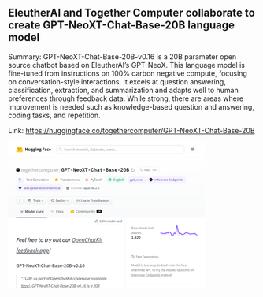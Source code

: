 ## EleutherAI and Together Computer collaborate to create GPT-NeoXT-Chat-Base-20B language model
Summary: GPT-NeoXT-Chat-Base-20B-v0.16 is a 20B parameter open source chatbot based on EleutherAI’s GPT-NeoX. This language model is fine-tuned from instructions on 100% carbon negative compute, focusing on conversation-style interactions. It excels at question answering, classification, extraction, and summarization and adapts well to human preferences through feedback data. While strong, there are areas where improvement is needed such as knowledge-based question and answering, coding tasks, and repetition.

Link: https://huggingface.co/togethercomputer/GPT-NeoXT-Chat-Base-20B

<img src="/img/58510814-dbdb-4d39-abd1-9e6884c90042.png" width="400" />
<br/><br/>
